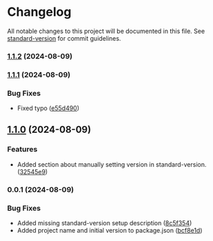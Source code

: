 # Changelog

All notable changes to this project will be documented in this file. See [standard-version](https://github.com/conventional-changelog/standard-version) for commit guidelines.

### [1.1.2](https://gitlab.com/el-fly/gitcommands/compare/v1.1.1...v1.1.2) (2024-08-09)

### [1.1.1](https://gitlab.com/el-fly/gitcommands/compare/v1.1.0...v1.1.1) (2024-08-09)


### Bug Fixes

* Fixed typo ([e55d490](https://gitlab.com/el-fly/gitcommands/commit/e55d4903fe856ee1b781ea656fa193dfdaada6b6))

## [1.1.0](https://gitlab.com/el-fly/gitcommands/compare/v1.0.0...v1.1.0) (2024-08-09)


### Features

* Added section about manually setting version in standard-version. ([32545e9](https://gitlab.com/el-fly/gitcommands/commit/32545e946491195e7ed7c35b52b5cb6a4bebe312))

### 0.0.1 (2024-08-09)


### Bug Fixes

* Added missing standard-version setup description ([8c5f354](https://gitlab.com/el-fly/gitcommands/commit/8c5f35406ee54e385213ca34b10af537bb1b9a6c))
* Added project name and initial version to package.json ([bcf8e1d](https://gitlab.com/el-fly/gitcommands/commit/bcf8e1dda3bc652e3caaa03ac242080f5e3ac357))
